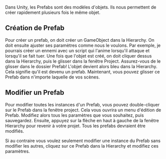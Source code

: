 Dans Unity, les Prefabs sont des modèles d'objets. Ils nous permettent de créer rapidement plusieurs fois le même objet.   


      

## Création de Prefab
Pour créer un prefab, on doit créer un GameObject dans la Hierarchy. On doit ensuite ajuster ses paramètres comme nous le voulons. Par exemple, je pourrais créer un ennemi avec un script qui l'anime lorsqu'il attaque et lorsqu'il se fait tuer. Une fois que l'objet est créé, on doit cliquer dessus dans la Hierarchy, puis le glisser dans la fenêtre Project. Assurez-vous de le glisser dans le dossier Prefab! L'objet devient alors bleu dans la Hierarchy. Cela signifie qu'il est devenu un prefab. Maintenant, vous pouvez glisser ce Prefab dans n'importe laquelle de vos scènes.   

      

## Modifier un Prefab
Pour modifier toutes les instances d'un Prefab, vous pouvez double-cliquer sur le Prefab dans la fenêtre project. Cela vous ouvrira un menu d'édition de Prefab. Modifiez alors tous les paramètres que vous souhaitez, puis sauvegardez. Ensuite, appuyez sur la flèche en haut à gauche de la fenêtre Hierarchy pour revenir à votre projet. Tous les prefabs devraient être modifiés.     

Si au contraire vous voulez seulement modifier une instance du Prefab sans modifier les autres, cliquez sur ce Prefab dans la Hierarchy et modifiez ces paramètres.   
